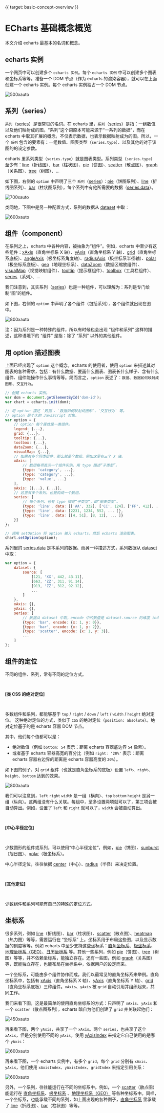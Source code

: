 {{ target: basic-concept-overview }}

# ECharts 基础概念概览

本文介绍 echarts 最基本的名词和概念。

## echarts 实例

一个网页中可以创建多个 `echarts 实例`。每个 `echarts 实例` 中可以创建多个图表和坐标系等等。准备一个 DOM 节点（作为 echarts 的渲染容器），就可以在上面创建一个 echarts 实例。每个 echarts 实例独占一个 DOM 节点。

![500xauto](~basic-concepts-overview/multiple-ec-instance.jpg)


## 系列（series）

`系列`（[series](option.html#series)）是很常见的名词。在 echarts 里，`系列`（[series](option.html#series)）是指：一组数值以及他们映射成的图。“系列”这个词原本可能来源于“一系列的数据”，而在 echarts 中取其扩展的概念，不仅表示数据，也表示数据映射成为的图。所以，一个 `系列` 包含的要素有：一组数值、图表类型（`series.type`）、以及其他的对于该图的的设定参数。

echarts 里系列类型（`series.type`）就是图表类型。系列类型（`series.type`）至少有：[line](option.html#series-line)（折线图）、[bar](option.html#series-bar)（柱状图）、[pie](option.html#series-pie)（饼图）、[scatter](option.html#series-scatter)（散点图）、[graph](option.html#series-graph)（关系图）、[tree](option.html#series-tree)（树图）、...

如下图，右侧的 `option` 中声明了三个 `系列`（[series](option.html#series)）：[pie](option.html#series-pie)（饼图系列）、[line](option.html#series-line)（折线图系列）、[bar](option.html#series-bar)（柱状图系列），每个系列中有他所需要的数据（[series.data](option.html#series.data)）。

![700xauto](~basic-concepts-overview/series-all-a.jpg)

类同地，下图中是另一种配置方式，系列的数据从 [dataset](option.html#dataset) 中取：

![600xauto](~basic-concepts-overview/series-all-b.jpg)


## 组件（component）

在系列之上，echarts 中各种内容，被抽象为“组件”。例如，echarts 中至少有这些组件：[xAxis](option.html#xAxis)（直角坐标系 X 轴）、[yAxis](option.html#yAxis)（直角坐标系 Y 轴）、[grid](option.html#grid)（直角坐标系底板）、[angleAxis](option.html#angleAxis)（极坐标系角度轴）、[radiusAxis](option.html#radiusAxis)（极坐标系半径轴）、[polar](option.html#polar)（极坐标系底板）、[geo](option.html#geo)（地理坐标系）、[dataZoom](option.html#dataZoom)（数据区缩放组件）、[visualMap](option.html#visualMap)（视觉映射组件）、[tooltip](option.html#tooltip)（提示框组件）、[toolbox](option.html#toolbox)（工具栏组件）、[series](option.html#series)（系列）、...

我们注意到，其实系列（[series](option.html#series)）也是一种组件，可以理解为：系列是专门绘制“图”的组件。

如下图，右侧的 `option` 中声明了各个组件（包括系列），各个组件就出现在图中。

![800xauto](~basic-concepts-overview/components.jpg)

注：因为系列是一种特殊的组件，所以有时候也会出现 “组件和系列” 这样的描述，这种语境下的 “组件” 是指：除了 “系列” 以外的其他组件。

## 用 option 描述图表

上面已经出现了 `option` 这个概念。echarts 的使用者，使用 `option` 来描述其对图表的各种需求，包括：有什么数据、要画什么图表、图表长什么样子、含有什么组件、组件能操作什么事情等等。简而言之，`option` 表述了：`数据`、`数据如何映射成图形`、`交互行为`。

```js
// 创建 echarts 实例。
var dom = document.getElementById('dom-id');
var chart = echarts.init(dom);

// 用 option 描述 `数据`、`数据如何映射成图形`、`交互行为` 等。
// option 是个大的 JavaScript 对象。
var option = {
    // option 每个属性是一类组件。
    legend: {...},
    grid: {...},
    tooltip: {...},
    toolbox: {...},
    dataZoom: {...},
    visualMap: {...},
    // 如果有多个同类组件，那么就是个数组。例如这里有三个 X 轴。
    xAxis: [
        // 数组每项表示一个组件实例，用 type 描述“子类型”。
        {type: 'category', ...},
        {type: 'category', ...},
        {type: 'value', ...}
    ],
    yAxis: [{...}, {...}],
    // 这里有多个系列，也是构成一个数组。
    series: [
        // 每个系列，也有 type 描述“子类型”，即“图表类型”。
        {type: 'line', data: [['AA', 332], ['CC', 124], ['FF', 412], ... ]},
        {type: 'line', data: [2231, 1234, 552, ... ]},
        {type: 'line', data: [[4, 51], [8, 12], ... ]}
    }]
};

// 调用 setOption 将 option 输入 echarts，然后 echarts 渲染图表。
chart.setOption(option);
```

系列里的 [series.data](option.html#series.data) 是本系列的数据。而另一种描述方式，系列数据从 [dataset](option.html#dataset) 中取：

```js
var option = {
    dataset: {
        source: [
            [121, 'XX', 442, 43.11],
            [663, 'ZZ', 311, 91.14],
            [913, 'ZZ', 312, 92.12],
            ...
        ]
    },
    xAxis: {},
    yAxis: {},
    series: [
        // 数据从 dataset 中取，encode 中的数值是 dataset.source 的维度 index （即第几列）
        {type: 'bar', encode: {x: 1, y: 0}},
        {type: 'bar', encode: {x: 1, y: 2}},
        {type: 'scatter', encode: {x: 1, y: 3}},
        ...
    ]
};
```



## 组件的定位

不同的组件、系列，常有不同的定位方式。

<br>

**[类 CSS 的绝对定位]**

<br>

多数组件和系列，都能够基于 `top` / `right` / `down` / `left` / `width` / `height` 绝对定位。
这种绝对定位的方式，类似于 `CSS` 的绝对定位（`position: absolute`）。绝对定位基于的是 echarts 容器 DOM 节点。

其中，他们每个值都可以是：
+ 绝对数值（例如 `bottom: 54` 表示：距离 echarts 容器底边界 `54` 像素）。
+ 或者基于 echarts 容器高宽的百分比（例如 `right: '20%'` 表示：距离 echarts 容器右边界的距离是 echarts 容器高度的 `20%`）。

如下图的例子，对 `grid` 组件（也就是直角坐标系的底板）设置 `left`、`right`、`height`、`bottom` 达到的效果。

![800xauto](~basic-concepts-overview/locate.jpg)

我们可以注意到，`left` `right` `width` 是一组（横向）、`top` `bottom` `height` 是另一组（纵向）。这两组没有什么关联。每组中，至多设置两项就可以了，第三项会被自动算出。例如，设置了 `left` 和 `right` 就可以了，`width` 会被自动算出。

<br>

**[中心半径定位]**

<br>

少数圆形的组件或系列，可以使用“中心半径定位”，例如，[pie](option.html#series-pie)（饼图）、[sunburst](option.html#series-sunburst)（旭日图）、[polar](option.html#polar)（极坐标系）。

中心半径定位，往往依据 [center](option.html#series-pie.center)（中心）、[radius](option.html#series-pie.radius)（半径）来决定位置。

<br>

**[其他定位]**

<br>

少数组件和系列可能有自己的特殊的定位方式。


## 坐标系

很多系列，例如 [line](option.html#series-line)（折线图）、[bar](option.html#series-bar)（柱状图）、[scatter](option.html#series-scatter)（散点图）、[heatmap](option.html#series-heatmap)（热力图）等等，需要运行在 “坐标系” 上。坐标系用于布局这些图，以及显示数据的刻度等等。例如 echarts 中至少支持这些坐标系：[直角坐标系](option.html#grid)、[极坐标系](option.html#polar)、[地理坐标系（GEO）](option.html#geo)、[日历坐标系](option.html#calendar) 等。其他一些系列，例如 [pie](option.html#series-pie)（饼图）、[tree](option.html#series-tree)（树图）等等，并不依赖坐标系，能独立存在。还有一些图，例如 [graph](option.html#series-graph)（关系图）等，既能独立存在，也能布局在坐标系中，依据用户的设定而来。

一个坐标系，可能由多个组件协作而成。我们以最常见的直角坐标系来举例。直角坐标系中，包括有 [xAxis](option.html#xAxis)（直角坐标系 X 轴）、[yAxis](option.html#yAxis)（直角坐标系 Y 轴）、[grid](option.html#grid)（直角坐标系底板）三种组件。`xAxis`、`yAxis` 被 `grid` 自动引用并组织起来，共同工作。

我们来看下图，这是最简单的使用直角坐标系的方式：只声明了 `xAxis`、`yAxis` 和一个 `scatter`（散点图系列），echarts 暗自为他们创建了 `grid` 并关联起他们：

![450xauto](~basic-concepts-overview/coord-sys-0.jpg)

再来看下图，两个 `yAxis`，共享了一个 `xAxis`。两个 `series`，也共享了这个 `xAxis`，但是分别使用不同的 `yAxis`，使用 [yAxisIndex](option.html#series-line.yAxisIndex) 来指定它自己使用的是哪个 `yAxis`：

![600xauto](~basic-concepts-overview/coord-sys-1.jpg)

再来看下图，一个 echarts 实例中，有多个 `grid`，每个 `grid` 分别有 `xAxis`、`yAxis`，他们使用 `xAxisIndex`、`yAxisIndex`、`gridIndex` 来指定引用关系：

![600xauto](~basic-concepts-overview/coord-sys-2.jpg)


另外，一个系列，往往能运行在不同的坐标系中。例如，一个 [scatter](option.html#series-scatter)（散点图）能运行在 [直角坐标系](option.html#grid)、[极坐标系](option.html#polar) 、[地理坐标系（GEO）](option.html#geo) 等各种坐标系中。同样，一个坐标系，也能承载不同的系列，如上面出现的各种例子，[直角坐标系](option.html#grid) 里承载了 [line](option.html#series-line)（折线图）、[bar](option.html#series-bar)（柱状图）等等。

